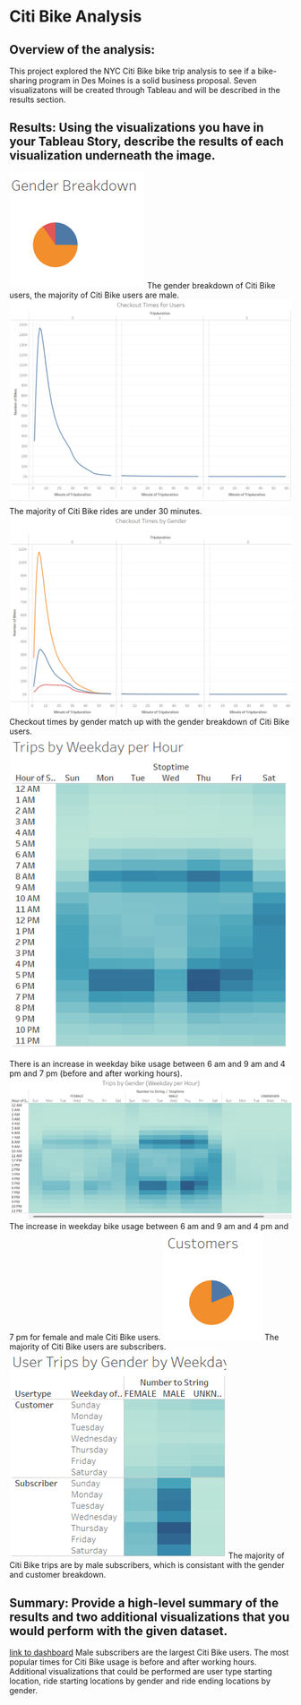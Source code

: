 # Citi Bike Analysis
## Overview of the analysis:
This project explored the NYC Citi Bike bike trip analysis to see if a bike-sharing program in Des Moines is a solid business proposal. Seven visualizatons will be created through Tableau and will be described in the results section. 
## Results: Using the visualizations you have in your Tableau Story, describe the results of each visualization underneath the image.
![This is an image](https://github.com/maheeyah/bikesharing/blob/main/Gender%20Breakdown.png)
The gender breakdown of Citi Bike users, the majority of Citi Bike users are male. 
![This is an image](https://github.com/maheeyah/bikesharing/blob/main/Checkout%20Times%20for%20Users.png)
The majority of Citi Bike rides are under 30 minutes. 
![This is an image](https://github.com/maheeyah/bikesharing/blob/main/Checkout%20Times%20by%20Gender.png)
Checkout times by gender match up with the gender breakdown of Citi Bike users. 
![This is an image](https://github.com/maheeyah/bikesharing/blob/main/Trips%20by%20Weekday%20per%20Hour.png)
There is an increase in weekday bike usage between 6 am and 9 am and 4 pm and 7 pm (before and after working hours). 
![This is an image](https://github.com/maheeyah/bikesharing/blob/main/Trips%20by%20Gender(Weekday%20per%20Hour).png)
The increase in weekday bike usage between 6 am and 9 am and 4 pm and 7 pm for female and male Citi Bike users. 
![This is an image](https://github.com/maheeyah/bikesharing/blob/main/Customers.png)
The majority of Citi Bike users are subscribers. 
![This is an image](https://github.com/maheeyah/bikesharing/blob/main/User%20Trips%20by%20Gender%20by%20Weekday.png)
The majority of Citi Bike trips are by male subscribers, which is consistant with the gender and customer breakdown. 
## Summary: Provide a high-level summary of the results and two additional visualizations that you would perform with the given dataset.
[link to dashboard](https://public.tableau.com/app/profile/maheeyah.mukarram/viz/CitiBike_16798748047570/NYCCitibikeAnalysis?publish=yes)
Male subscribers are the largest Citi Bike users. The most popular times for Citi Bike usage is before and after working hours. Additional visualizations that could be performed are user type starting location, ride starting locations by gender and ride ending locations by gender. 

